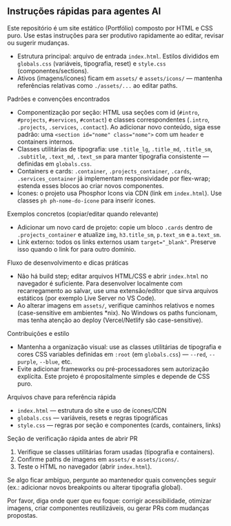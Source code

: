 ## Instruções rápidas para agentes AI

Este repositório é um site estático (Portfólio) composto por HTML e CSS puro. Use estas instruções para ser produtivo rapidamente ao editar, revisar ou sugerir mudanças.

- Estrutura principal: arquivo de entrada `index.html`. Estilos divididos em `globals.css` (variáveis, tipografia, reset) e `style.css` (componentes/sections).
- Ativos (imagens/ícones) ficam em `assets/` e `assets/icons/` — mantenha referências relativas como `./assets/...` ao editar paths.

Padrões e convenções encontrados

- Componentização por seção: HTML usa seções com id (`#intro`, `#projects`, `#services`, `#contact`) e classes correspondentes (`.intro`, `.projects`, `.services`, `.contact`). Ao adicionar novo conteúdo, siga esse padrão: uma `<section id="nome" class="nome">` com um `header` e containers internos.
- Classes utilitárias de tipografia: use `.title_lg`, `.title_md`, `.title_sm`, `.subtitle`, `.text_md`, `.text_sm` para manter tipografia consistente — definidas em `globals.css`.
- Containers e cards: `.container`, `.projects_container`, `.cards`, `.services_container` já implementam responsividade por flex-wrap; estenda esses blocos ao criar novos componentes.
- Ícones: o projeto usa Phosphor Icons via CDN (link em `index.html`). Use classes `ph ph-nome-do-ícone` para inserir ícones.

Exemplos concretos (copiar/editar quando relevante)

- Adicionar um novo card de projeto: copie um bloco `.cards` dentro de `.projects_container` e atualize `img`, `h3.title_sm`, `p.text_sm` e `a.text_sm`.
- Link externo: todos os links externos usam `target="_blank"`. Preserve isso quando o link for para outro domínio.

Fluxo de desenvolvimento e dicas práticas

- Não há build step; editar arquivos HTML/CSS e abrir `index.html` no navegador é suficiente. Para desenvolver localmente com recarregamento ao salvar, use uma extensão/editor que sirva arquivos estáticos (por exemplo Live Server no VS Code).
- Ao alterar imagens em `assets/`, verifique caminhos relativos e nomes (case-sensitive em ambientes \*nix). No Windows os paths funcionam, mas tenha atenção ao deploy (Vercel/Netlify são case-sensitive).

Contribuições e estilo

- Mantenha a organização visual: use as classes utilitárias de tipografia e cores CSS variables definidas em `:root` (em `globals.css`) — `--red`, `--purple`, `--blue`, etc.
- Evite adicionar frameworks ou pré-processadores sem autorização explícita. Este projeto é propositalmente simples e depende de CSS puro.

Arquivos chave para referência rápida

- `index.html` — estrutura do site e uso de ícones/CDN
- `globals.css` — variáveis, resets e regras tipográficas
- `style.css` — regras por seção e componentes (cards, containers, links)

Seção de verificação rápida antes de abrir PR

1. Verifique se classes utilitárias foram usadas (tipografia e containers).
2. Confirme paths de imagens em `assets/` e `assets/icons/`.
3. Teste o HTML no navegador (abrir `index.html`).

Se algo ficar ambíguo, pergunte ao mantenedor quais convenções seguir (ex.: adicionar novos breakpoints ou alterar tipografia global).

Por favor, diga onde quer que eu foque: corrigir acessibilidade, otimizar imagens, criar componentes reutilizáveis, ou gerar PRs com mudanças propostas.
